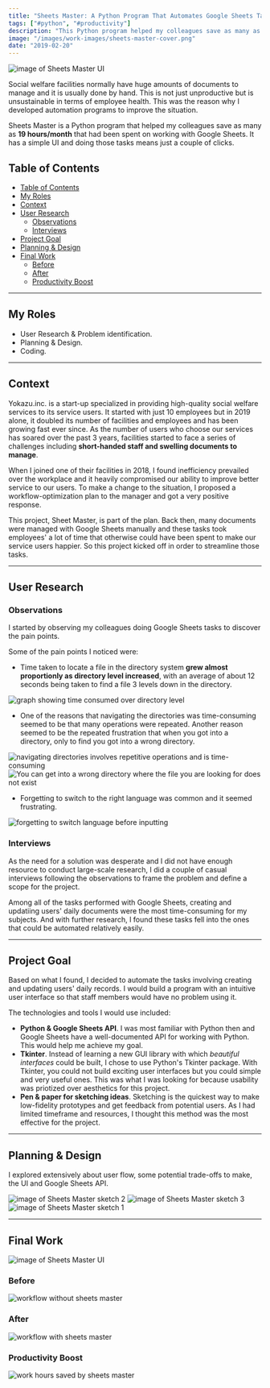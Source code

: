 ```yaml
---
title: "Sheets Master: A Python Program That Automates Google Sheets Tasks"
tags: ["#python", "#productivity"]
description: "This Python program helped my colleagues save as many as 19 hours/month that had been spent on working with Google Sheets."
image: "/images/work-images/sheets-master-cover.png"
date: "2019-02-20"
---
```


![image of Sheets Master UI](/images/work-images/sheets-master.png)

Social welfare facilities normally have huge amounts of documents to manage and it is usually done by hand. This is not just unproductive but is unsustainable in terms of employee health. This was the reason why I developed automation programs to improve the situation.

Sheets Master is a Python program that helped my colleagues save as many as **19 hours/month** that had been spent on working with Google Sheets. It has a simple UI and doing those tasks means just a couple of clicks.

## Table of Contents

- [Table of Contents](#table-of-contents)
- [My Roles](#my-roles)
- [Context](#context)
- [User Research](#user-research)
  - [Observations](#observations)
  - [Interviews](#interviews)
- [Project Goal](#project-goal)
- [Planning & Design](#planning--design)
- [Final Work](#final-work)
  - [Before](#before)
  - [After](#after)
  - [Productivity Boost](#productivity-boost)

---

## My Roles

- User Research & Problem identification.
- Planning & Design.
- Coding.

___

## Context

Yokazu.inc. is a start-up specialized in providing high-quality social welfare services to its service users. It started with just 10 employees but in 2019 alone, it doubled its number of facilities and employees and has been growing fast ever since.
As the number of users who choose our services has soared over the past 3 years, facilities started to face a series of challenges including **short-handed staff and swelling documents to manage**.

When I joined one of their facilities in 2018, I found inefficiency prevailed over the workplace and it heavily compromised our ability to improve better service to our users. To make a change to the situation, I proposed a workflow-optimization plan to the manager and got a very positive response.

This project, Sheet Master, is part of the plan. Back then, many documents were managed with Google Sheets manually and these tasks took employees' a lot of time that otherwise could have been spent to make our service users happier. So this project kicked off in order to streamline those tasks.

---

## User Research

### Observations

I started by observing my colleagues doing Google Sheets tasks to discover the pain points.

Some of the pain points I noticed were:

- Time taken to locate a file in the directory system **grew almost proportionly as directory level increased**, with an average of about 12 seconds being taken to find a file 3 levels down in the directory.

![graph showing time consumed over directory level](/images/work-images/sheet-master-dir-navigation-graph.jpg)

- One of the reasons that navigating the directories was time-consuming seemed to be that many operations were repeated. Another reason seemed to be the repeated frustration that when you got into a directory, only to find you got into a wrong directory.

![navigating directories involves repetitive operations and is time-consuming](/images/work-images/sheets-master-navigating-dirs.png)
![You can get into a wrong directory where the file you are looking for does not exist](/images/work-images/sheets-master-wrong-dir.png)

- Forgetting to switch to the right language was common and it seemed frustrating.

![forgetting to switch language before inputting](/images/work-images/sheets-master-input-pain.png)

### Interviews

As the need for a solution was desperate and I did not have enough resource to conduct large-scale research, I did a couple of casual interviews following the observations to frame the problem and define a scope for the project.

Among all of the tasks performed with Google Sheets, creating and updatiing users' daily documents were the most time-consuming for my subjects. And with further research, I found these tasks fell into the ones that could be automated relatively easily.

---

## Project Goal

Based on what I found, I decided to automate the tasks involving creating and updating users' daily records. I would build a program with an intuitive user interface so that staff members would have no problem using it.

The technologies and tools I would use included:

- **Python & Google Sheets API**. I was most familiar with Python then and Google Sheets have a well-documented API for working with Python. This would help me achieve my goal.
- **Tkinter**. Instead of learning a new GUI library with which *beautiful interfaces* could be built, I chose to use Python's Tkinter package. With Tkinter, you could not build exciting user interfaces but you could simple and very useful ones. This was what I was looking for because usability was priotized over aesthetics for this project.
- **Pen & paper for sketching ideas**. Sketching is the quickest way to make low-fidelity prototypes and get feedback from potential users. As I had limited timeframe and resources, I thought this method was the most effective for the project.

---

## Planning & Design

I explored extensively about user flow, some potential trade-offs to make, the UI and Google Sheets API.

![image of Sheets Master sketch 2](/images/work-images/sheets-master-sketch2.jpg)
![image of Sheets Master sketch 3](/images/work-images/sheets-master-sketch3.jpg)
![image of Sheets Master sketch 1](/images/work-images/sheets-master-sketch1.jpg)

___

## Final Work

![image of Sheets Master UI](/images/work-images/sheets-master.png)

### Before

![workflow without sheets master](/images/work-images/sheets-master-workflow-before.png)

### After

![workflow with sheets master](/images/work-images/sheets-master-workflow-after.png)

### Productivity Boost

![work hours saved by sheets master](/images/work-images/sheets-master-time-saved.jpeg)
